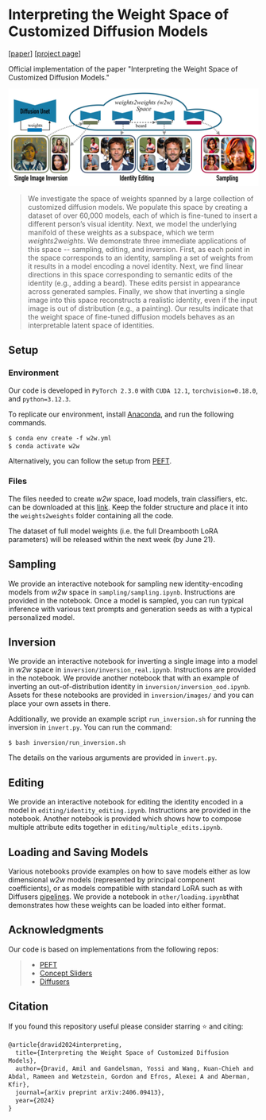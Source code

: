 # Interpreting the Weight Space of Customized Diffusion Models
[[paper](https://arxiv.org/abs/2306.09346)] [[project page](https://snap-research.github.io/weights2weights/)]

Official implementation of the paper "Interpreting the Weight Space of Customized Diffusion Models."

<img src="./assets/teaser.jpg" alt="teaser" width="800"/>

>We investigate the space of weights spanned by a large collection of customized diffusion models. We populate this space by creating a dataset of over 60,000 models, each of which is fine-tuned to insert a different person’s visual identity. Next, we model the underlying manifold of these weights as a subspace, which we term <em>weights2weights</em>. We demonstrate three immediate applications of this space -- sampling, editing, and inversion. First, as each point in the space corresponds to an identity, sampling a set of weights from it results in a model encoding a novel identity. Next, we find linear directions in this space corresponding to semantic edits of the identity (e.g., adding a beard). These edits persist in appearance across generated samples. Finally, we show that inverting a single image into this space reconstructs a realistic identity, even if the input image is out of distribution (e.g., a painting). Our results indicate that the weight space of fine-tuned diffusion models behaves as an interpretable latent space of identities.

## Setup
### Environment
Our code is developed in `PyTorch 2.3.0` with `CUDA 12.1`, `torchvision=0.18.0`, and `python=3.12.3`.

To replicate our environment, install [Anaconda](https://docs.anaconda.com/free/anaconda/install/index.html), and run the following commands.
```
$ conda env create -f w2w.yml
$ conda activate w2w
```

Alternatively, you can follow the setup from [PEFT](https://huggingface.co/docs/peft/main/en/task_guides/dreambooth_lora).
### Files
The files needed to create *w2w* space, load models, train classifiers, etc. can be downloaded at this [link](https://drive.google.com/file/d/1W1_klpdeCZr5b0Kdp7SaS7veDV2ZzfbB/view?usp=sharing). Keep the folder structure and place it into the `weights2weights` folder containing all the code.

The dataset of full model weights (i.e. the full Dreambooth LoRA parameters) will be released within the next week (by June 21). 

## Sampling 
We provide an interactive notebook for sampling new identity-encoding models from *w2w* space in `sampling/sampling.ipynb`. Instructions are provided in the notebook. Once a model is sampled, you can run typical inference with various text prompts and generation seeds as with a typical personalized model. 

## Inversion 
We provide an interactive notebook for inverting a single image into a model in *w2w* space in `inversion/inversion_real.ipynb`. Instructions are provided in the notebook. We provide another notebook that with an example of inverting an out-of-distribution identity in `inversion/inversion_ood.ipynb`. Assets for these notebooks are provided in `inversion/images/` and you can place your own assets in there. 

Additionally, we provide an example script `run_inversion.sh` for running the inversion in `invert.py`.  You can run the command:
```
$ bash inversion/run_inversion.sh
```
The details on the various arguments are provided in `invert.py`.

## Editing 
We provide an interactive notebook for editing the identity encoded in a model in `editing/identity_editing.ipynb`. Instructions are provided in the notebook. Another notebook is provided which shows how to compose multiple attribute edits together in `editing/multiple_edits.ipynb`.

## Loading and Saving Models
Various notebooks provide examples on how to save models either as low dimensional *w2w* models (represented by principal component coefficients), or as models compatible with standard LoRA such as with Diffusers [pipelines](https://huggingface.co/docs/diffusers/en/api/pipelines/overview). We provide a notebook in `other/loading.ipynb`that demonstrates how these weights can be loaded into either format. 

## Acknowledgments
Our code is based on implementations from the following repos: 

>* [PEFT](https://github.com/huggingface/peft)
>* [Concept Sliders](https://github.com/rohitgandikota/sliders)
>* [Diffusers](https://github.com/huggingface/diffusers)


## Citation
If you found this repository useful please consider starring ⭐ and citing:
```
@article{dravid2024interpreting,
  title={Interpreting the Weight Space of Customized Diffusion Models},
  author={Dravid, Amil and Gandelsman, Yossi and Wang, Kuan-Chieh and Abdal, Rameen and Wetzstein, Gordon and Efros, Alexei A and Aberman, Kfir},
  journal={arXiv preprint arXiv:2406.09413},
  year={2024}
}
```


